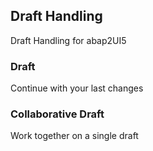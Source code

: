 ## Draft Handling
Draft Handling for abap2UI5

### Draft
Continue with your last changes


### Collaborative Draft
Work together on a single draft

